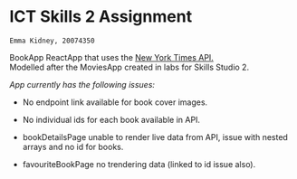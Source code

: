 # ICT Skills 2 Assignment 
    Emma Kidney, 20074350



BookApp ReactApp that uses the [New York Times API.](https://developer.nytimes.com/docs/books-product/1/overview)
<br>
Modelled after the MoviesApp created in labs for Skills Studio 2. 

*App currently has the following issues:* 
 - No endpoint link available for book cover images. 

 - No individual ids for each book available in API.
  
 - bookDetailsPage unable to render live data from API, issue with nested arrays and no id for books.  
 
 - favouriteBookPage no trendering data (linked to id issue also).
